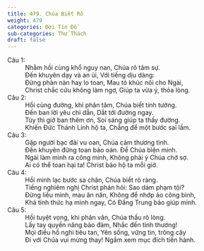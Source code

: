 ```yaml
---
title: 479. Chúa Biết Rõ
weight: 479
categories: Đời Tín Đồ
sub-categories: Thử Thách
draft: false
---
```

<dl><dt>Câu 1:</dt><dd data-verse="1">Nhằm hồi cùng khổ nguy nan, Chúa rõ tâm sự. <br/>Đến khuyên dạy và an ủi, Với tiếng dịu dàng: <br/>Đừng phàn nàn hay lo toan, Mau tỏ khúc nôi cho Ngài, <br/>Christ chắc cứu không làm ngơ, Giúp ta vừa ý, thỏa lòng. </dd><dt>Câu 2:</dt><dd data-verse="2">Hồi cùng đường, khi phân tâm, Chúa biết tinh tường. <br/>Đến ban lời yêu chỉ dẫn, Dắt tới đường ngay. <br/>Tùy thì giờ ban thêm ơn, Soi sáng giúp ta thấy đường. <br/>Khiến Đức Thánh Linh hộ ta, Chẳng để một bước sai lầm. </dd><dt>Câu 3:</dt><dd data-verse="3">Gặp người bạc đãi vu oan, Chúa cảm thương tình. <br/>Đến khuyên đừng toan báo oán. Để Chúa biện minh. <br/>Ngài làm mình ra công minh, Không phải ý Chúa chớ sợ. <br/>Ai có thể toan hại ta! Christ bảo hộ ta mỗi giờ. </dd><dt>Câu 4:</dt><dd data-verse="4">Hồi mình lạc bước sa chân, Chúa biết rõ ràng. <br/>Tiếng nghiêm nghị Christ phán hỏi: Sao dám phạm tội? <br/>Đừng liều mình, mau ăn năn, Không để nhớp áo công bình, <br/>Khá tỉnh thức hạ mình ngay, Có Đấng Trung bảo giúp mình. </dd><dt>Câu 5:</dt><dd data-verse="5">Hồi tuyệt vọng, khi phân vân, Chúa thấu rõ lòng. <br/>Lấy tay quyền năng bảo đảm, Nhắc đến tình thương! <br/>Mọi điều hồ nghi tiêu tan, Yên sống, vững tin, trông cậy <br/>Đi với Chúa vui mừng thay! Ngắm xem mục đích tiến hành. </dd></dl>